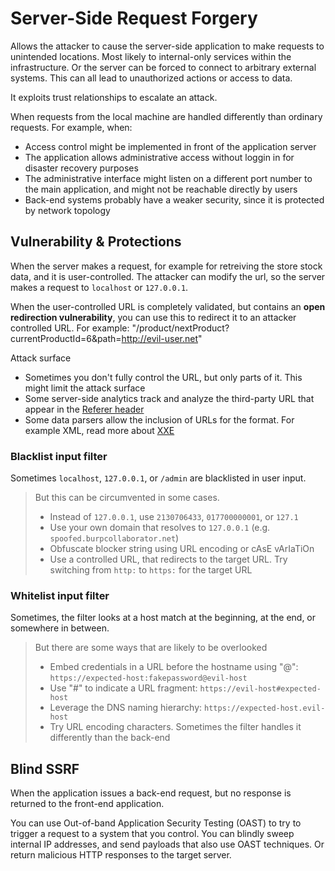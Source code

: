 # Server-Side Request Forgery
Allows the attacker to cause the server-side application to make requests to unintended locations. Most likely to internal-only services within the infrastructure. Or the server can be forced to connect to arbitrary external systems. This can all lead to unauthorized actions or access to data.

It exploits trust relationships to escalate an attack.

When requests from the local machine are handled differently than ordinary requests. For example, when:
- Access control might be implemented in front of the application server
- The application allows administrative access without loggin in for disaster recovery purposes
- The administrative interface might listen on a different port number to the main application, and might not be reachable directly by users
- Back-end systems probably have a weaker security, since it is protected by network topology

## Vulnerability & Protections
When the server makes a request, for example for retreiving the store stock data, and it is user-controlled. The attacker can modify the url, so the server makes a request to `localhost` or `127.0.0.1`. 

When the user-controlled URL is completely validated, but contains an **open redirection vulnerability**, you can use this to redirect it to an attacker controlled URL. For example: "/product/nextProduct?currentProductId=6&path=http://evil-user.net"

Attack surface
- Sometimes you don't fully control the URL, but only parts of it. This might limit the attack surface
- Some server-side analytics track and analyze the third-party URL that appear in the [Referer header](https://developer.mozilla.org/en-US/docs/Web/HTTP/Headers/Referer)
- Some data parsers allow the inclusion of URLs for the format. For example XML, read more about [XXE](./xxe.md)

### Blacklist input filter
Sometimes `localhost`, `127.0.0.1`, or `/admin` are blacklisted in user input.

>But this can be circumvented in some cases.
> - Instead of `127.0.0.1`, use `2130706433`, `017700000001`, or `127.1`
> - Use your own domain that resolves to `127.0.0.1` (e.g. `spoofed.burpcollaborator.net`)
> - Obfuscate blocker string using URL encoding or cAsE vArIaTiOn
> - Use a controlled URL, that redirects to the target URL. Try switching from `http:` to `https:` for the target URL

### Whitelist input filter
Sometimes, the filter looks at a host match at the beginning, at the end, or somewhere in between. 

>But there are some ways that are likely to be overlooked
> - Embed credentials in a URL before the hostname using "@": `https://expected-host:fakepassword@evil-host`
> - Use "#" to indicate a URL fragment: `https://evil-host#expected-host`
> - Leverage the DNS naming hierarchy: `https://expected-host.evil-host`
> - Try URL encoding characters. Sometimes the filter handles it differently than the back-end

## Blind SSRF
When the application issues a back-end request, but no response is returned to the front-end application.

You can use Out-of-band Application Security Testing (OAST) to try to trigger a request to a system that you control. You can blindly sweep internal IP addresses, and send payloads that also use OAST techniques. Or return malicious HTTP responses to the target server.